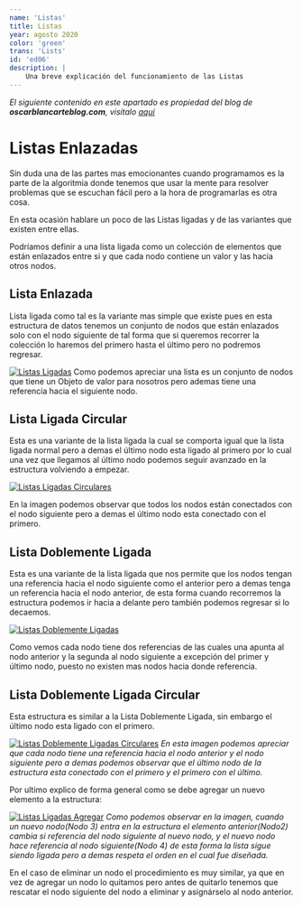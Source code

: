 ```yaml
---
name: 'Listas'
title: Listas
year: agosto 2020
color: 'green'
trans: 'Lists'
id: 'ed06'
description: |
    Una breve explicación del funcionamiento de las Listas
---
```


_El siguiente contenido en este apartado es propiedad del blog de **oscarblancarteblog.com**, visítalo [aqui](https://www.oscarblancarteblog.com)_

# Listas Enlazadas

Sin duda una de las partes mas emocionantes cuando programamos es la parte de la algoritmia donde tenemos que usar la mente para resolver problemas que se escuchan fácil pero a la hora de programarlas es otra cosa.

En esta ocasión hablare un poco de las Listas ligadas y de las variantes que existen entre ellas.

Podríamos definir a una lista ligada como un colección de elementos que están enlazados entre si y que cada nodo contiene un valor y las hacia otros nodos.

## **Lista Enlazada**

Lista ligada como tal es la variante mas simple que existe pues en esta estructura de datos tenemos un conjunto de nodos que están enlazados solo con el nodo siguiente de tal forma que si queremos recorrer la colección lo haremos del primero hasta el último pero no podremos regresar.

[![Listas Ligadas](http://www.oscarblancarteblog.com/wp-content/uploads/2014/07/listaligada.png "Listas Ligadas")](http://www.oscarblancarteblog.com/wp-content/uploads/2014/07/listaligada.png)
Como podemos apreciar una lista es un conjunto de nodos que tiene un Objeto de valor para nosotros pero ademas tiene una referencia hacia el siguiente nodo.

## **Lista Ligada Circular**

Esta es una variante de la lista ligada la cual se comporta igual que la lista ligada normal pero a demas el último nodo esta ligado al primero por lo cual una vez que llegamos al último nodo podemos seguir avanzado en la estructura volviendo a empezar.

[![Listas Ligadas Circulares](http://www.oscarblancarteblog.com/wp-content/uploads/2014/07/listaligadacircular.png "Listas Ligadas Circulares")](http://www.oscarblancarteblog.com/wp-content/uploads/2014/07/listaligadacircular.png)

En la imagen podemos observar que todos los nodos están conectados con el nodo siguiente pero a demas el último nodo esta conectado con el primero.

## **Lista Doblemente Ligada**

Esta es una variante de la lista ligada que nos permite que los nodos tengan una referencia hacia el nodo siguiente como el anterior pero a demas tenga un referencia hacia el nodo anterior, de esta forma cuando recorremos la estructura podemos ir hacia a delante pero también podemos regresar si lo decaemos.

[![Listas Doblemente Ligadas](http://www.oscarblancarteblog.com/wp-content/uploads/2014/07/listadoblementeligada.png "Listas Doblemente Ligadas")](http://www.oscarblancarteblog.com/wp-content/uploads/2014/07/listadoblementeligada.png)

Como vemos cada nodo tiene dos referencias de las cuales una apunta al nodo anterior y la segunda al nodo siguiente a excepción del primer y último nodo, puesto no existen mas nodos hacia donde referencia.

## **Lista Doblemente Ligada Circular**

Esta estructura es similar a la Lista Doblemente Ligada, sin embargo el último nodo esta ligado con el primero.

[![Listas Doblemente Ligadas Circulares](http://www.oscarblancarteblog.com/wp-content/uploads/2014/07/listadoblementeligadacircular.png "Listas Doblemente Ligadas Circulares")](http://www.oscarblancarteblog.com/wp-content/uploads/2014/07/listadoblementeligadacircular.png)
_En esta imagen podemos apreciar que cada nodo tiene una referencia hacia el nodo anterior y el nodo siguiente pero a demas podemos observar que el último nodo de la estructura esta conectado con el primero y el primero con el último._

Por ultimo explico de forma general como se debe agregar un nuevo elemento a la estructura:

[![Listas Ligadas Agregar](http://www.oscarblancarteblog.com/wp-content/uploads/2014/07/listaligadaagregar.png "Listas Ligadas Agregar")](http://www.oscarblancarteblog.com/wp-content/uploads/2014/07/listaligadaagregar.png)
_Como podemos observar en la imagen, cuando un nuevo nodo(Nodo 3) entra en la estructura el elemento anterior(Nodo2) cambia si referencia del nodo siguiente al nuevo nodo, y el nuevo nodo hace referencia al nodo siguiente(Nodo 4) de esta forma la lista sigue siendo ligada pero a demas respeta el orden en el cual fue diseñada._

En el caso de eliminar un nodo el procedimiento es muy similar, ya que en vez de agregar un nodo lo quitamos pero antes de quitarlo tenemos que rescatar el nodo siguiente del nodo a eliminar y asignárselo al nodo anterior.

